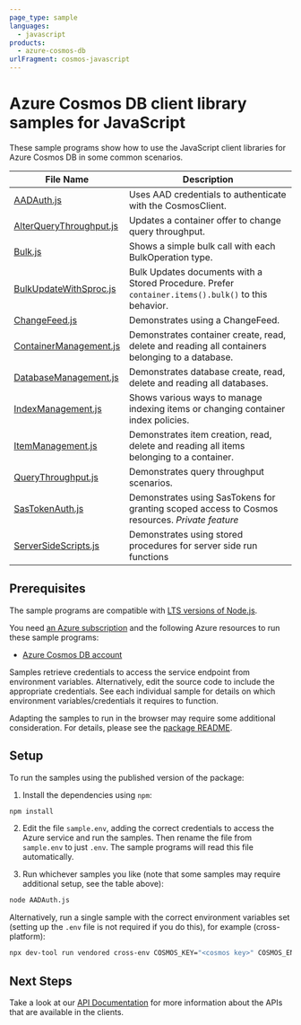 ```yaml
---
page_type: sample
languages:
  - javascript
products:
  - azure-cosmos-db
urlFragment: cosmos-javascript
---
```


# Azure Cosmos DB client library samples for JavaScript

These sample programs show how to use the JavaScript client libraries for Azure Cosmos DB in some common scenarios.

| **File Name**                                   | **Description**                                                                                     |
| ----------------------------------------------- | --------------------------------------------------------------------------------------------------- |
| [AADAuth.js][aadauth]                           | Uses AAD credentials to authenticate with the CosmosClient.                                         |
| [AlterQueryThroughput.js][alterquerythroughput] | Updates a container offer to change query throughput.                                               |
| [Bulk.js][bulk]                                 | Shows a simple bulk call with each BulkOperation type.                                              |
| [BulkUpdateWithSproc.js][bulkupdatewithsproc]   | Bulk Updates documents with a Stored Procedure. Prefer `container.items().bulk()` to this behavior. |
| [ChangeFeed.js][changefeed]                     | Demonstrates using a ChangeFeed.                                                                    |
| [ContainerManagement.js][containermanagement]   | Demonstrates container create, read, delete and reading all containers belonging to a database.     |
| [DatabaseManagement.js][databasemanagement]     | Demonstrates database create, read, delete and reading all databases.                               |
| [IndexManagement.js][indexmanagement]           | Shows various ways to manage indexing items or changing container index policies.                   |
| [ItemManagement.js][itemmanagement]             | Demonstrates item creation, read, delete and reading all items belonging to a container.            |
| [QueryThroughput.js][querythroughput]           | Demonstrates query throughput scenarios.                                                            |
| [SasTokenAuth.js][sastokenauth]                 | Demonstrates using SasTokens for granting scoped access to Cosmos resources. _Private feature_      |
| [ServerSideScripts.js][serversidescripts]       | Demonstrates using stored procedures for server side run functions                                  |

## Prerequisites

The sample programs are compatible with [LTS versions of Node.js](https://github.com/nodejs/release#release-schedule).

You need [an Azure subscription][freesub] and the following Azure resources to run these sample programs:

- [Azure Cosmos DB account][createinstance_azurecosmosdbaccount]

Samples retrieve credentials to access the service endpoint from environment variables. Alternatively, edit the source code to include the appropriate credentials. See each individual sample for details on which environment variables/credentials it requires to function.

Adapting the samples to run in the browser may require some additional consideration. For details, please see the [package README][package].

## Setup

To run the samples using the published version of the package:

1. Install the dependencies using `npm`:

```bash
npm install
```

2. Edit the file `sample.env`, adding the correct credentials to access the Azure service and run the samples. Then rename the file from `sample.env` to just `.env`. The sample programs will read this file automatically.

3. Run whichever samples you like (note that some samples may require additional setup, see the table above):

```bash
node AADAuth.js
```

Alternatively, run a single sample with the correct environment variables set (setting up the `.env` file is not required if you do this), for example (cross-platform):

```bash
npx dev-tool run vendored cross-env COSMOS_KEY="<cosmos key>" COSMOS_ENDPOINT="<cosmos endpoint>" COSMOS_CONTAINER="<cosmos container>" node AADAuth.js
```

## Next Steps

Take a look at our [API Documentation][apiref] for more information about the APIs that are available in the clients.

[aadauth]: https://github.com/Azure/azure-sdk-for-js/blob/main/sdk/cosmosdb/cosmos/samples/v3/javascript/AADAuth.js
[alterquerythroughput]: https://github.com/Azure/azure-sdk-for-js/blob/main/sdk/cosmosdb/cosmos/samples/v3/javascript/AlterQueryThroughput.js
[bulk]: https://github.com/Azure/azure-sdk-for-js/blob/main/sdk/cosmosdb/cosmos/samples/v3/javascript/Bulk.js
[bulkupdatewithsproc]: https://github.com/Azure/azure-sdk-for-js/blob/main/sdk/cosmosdb/cosmos/samples/v3/javascript/BulkUpdateWithSproc.js
[changefeed]: https://github.com/Azure/azure-sdk-for-js/blob/main/sdk/cosmosdb/cosmos/samples/v3/javascript/ChangeFeed.js
[containermanagement]: https://github.com/Azure/azure-sdk-for-js/blob/main/sdk/cosmosdb/cosmos/samples/v3/javascript/ContainerManagement.js
[databasemanagement]: https://github.com/Azure/azure-sdk-for-js/blob/main/sdk/cosmosdb/cosmos/samples/v3/javascript/DatabaseManagement.js
[indexmanagement]: https://github.com/Azure/azure-sdk-for-js/blob/main/sdk/cosmosdb/cosmos/samples/v3/javascript/IndexManagement.js
[itemmanagement]: https://github.com/Azure/azure-sdk-for-js/blob/main/sdk/cosmosdb/cosmos/samples/v3/javascript/ItemManagement.js
[querythroughput]: https://github.com/Azure/azure-sdk-for-js/blob/main/sdk/cosmosdb/cosmos/samples/v3/javascript/QueryThroughput.js
[sastokenauth]: https://github.com/Azure/azure-sdk-for-js/blob/main/sdk/cosmosdb/cosmos/samples/v3/javascript/SasTokenAuth.js
[serversidescripts]: https://github.com/Azure/azure-sdk-for-js/blob/main/sdk/cosmosdb/cosmos/samples/v3/javascript/ServerSideScripts.js
[apiref]: https://learn.microsoft.com/javascript/api/@azure/cosmos
[freesub]: https://azure.microsoft.com/free/
[createinstance_azurecosmosdbaccount]: https://learn.microsoft.com/azure/cosmos-db/how-to-manage-database-account#create-an-account
[package]: https://github.com/Azure/azure-sdk-for-js/tree/main/sdk/cosmosdb/cosmos/README.md
